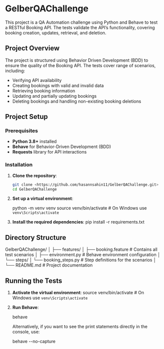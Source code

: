 # GelberQAChallenge

This project is a QA Automation challenge using Python and Behave to test a RESTful Booking API. The tests validate the API’s functionality, covering booking creation, updates, retrieval, and deletion.

## Project Overview

The project is structured using Behavior Driven Development (BDD) to ensure the quality of the Booking API. The tests cover range of scenarios, including:
- Verifying API availability
- Creating bookings with valid and invalid data
- Retrieving booking information
- Updating and partially updating bookings
- Deleting bookings and handling non-existing booking deletions

## Project Setup

### Prerequisites

- **Python 3.8+** installed
- **Behave** for Behavior-Driven Development (BDD)
- **Requests** library for API interactions

### Installation

1. **Clone the repository**:
   
   ```bash
   git clone <https://github.com/hasannsahin11/GelberQAChallenge.git>   
   cd GelberQAChallenge

2. **Set up a virtual environment**:

   python -m venv venv
   source venv/bin/activate       # On Windows use `venv\Scripts\activate`

3. **Install the required dependencies**:
   pip install -r requirements.txt


## Directory Structure

GelberQAChallenge/
│
├── features/
│   ├── booking.feature       # Contains all test scenarios
│   ├── environment.py        # Behave environment configuration
│   └── steps/
│       └── booking_steps.py  # Step definitions for the scenarios
│
└── README.md                 # Project documentation

## Running the Tests

1. **Activate the virtual environment**:
   source venv/bin/activate       # On Windows use `venv\Scripts\activate`

2. **Run Behave**:
  
    behave

    Alternatively, if you want to see the print statements directly in the console, use:

    behave --no-capture
